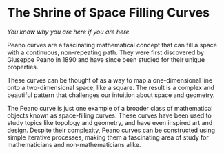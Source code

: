 # The Shrine of Space Filling Curves

*You know why you are here if you are here*

Peano curves are a fascinating mathematical concept that can fill a space with a continuous, non-repeating path. They were first discovered by Giuseppe Peano in 1890 and have since been studied for their unique properties.

These curves can be thought of as a way to map a one-dimensional line onto a two-dimensional space, like a square. The result is a complex and beautiful pattern that challenges our intuition about space and geometry.

The Peano curve is just one example of a broader class of mathematical objects known as space-filling curves. These curves have been used to study topics like topology and geometry, and have even inspired art and design. Despite their complexity, Peano curves can be constructed using simple iterative processes, making them a fascinating area of study for mathematicians and non-mathematicians alike.
